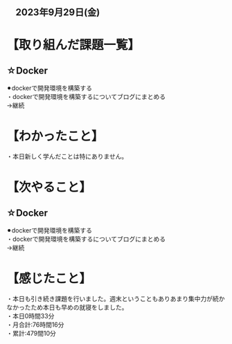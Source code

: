 ## 　2023年9月29日(金)
# 【取り組んだ課題一覧】
## ☆Docker
⚫︎dockerで開発環境を構築する<br>
・dockerで開発環境を構築するについてブログにまとめる<br>
→継続<br>
# 【わかったこと】
・本日新しく学んだことは特にありません。<br>
# 【次やること】
## ☆Docker
⚫︎dockerで開発環境を構築する<br>
・dockerで開発環境を構築するについてブログにまとめる<br>
→継続<br>
# 【感じたこと】
・本日も引き続き課題を行いました。週末ということもありあまり集中力が続かなかったため本日も早めの就寝をしました。<br>
・本日0時間33分<br>
・月合計:76時間16分<br>
・累計:479間10分<br>
